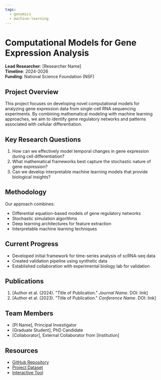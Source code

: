 ```yaml
---
tags:
  - genomics
  - machine-learning
---
```


# Computational Models for Gene Expression Analysis

**Lead Researcher**: [Researcher Name]  
**Timeline**: 2024-2026  
**Funding**: National Science Foundation (NSF)

## Project Overview

This project focuses on developing novel computational models for analyzing gene expression data from single-cell RNA sequencing experiments. By combining mathematical modeling with machine learning approaches, we aim to identify gene regulatory networks and patterns associated with cellular differentiation.

## Key Research Questions

1. How can we effectively model temporal changes in gene expression during cell differentiation?
2. What mathematical frameworks best capture the stochastic nature of gene expression?
3. Can we develop interpretable machine learning models that provide biological insights?

## Methodology

Our approach combines:

- Differential equation-based models of gene regulatory networks
- Stochastic simulation algorithms
- Deep learning architectures for feature extraction
- Interpretable machine learning techniques

## Current Progress

- Developed initial framework for time-series analysis of scRNA-seq data
- Created validation pipeline using synthetic data
- Established collaboration with experimental biology lab for validation

## Publications

1. [Author et al. (2024). "Title of Publication." *Journal Name*. DOI: link]
2. [Author et al. (2023). "Title of Publication." *Conference Name*. DOI: link]

## Team Members

- [PI Name], Principal Investigator
- [Graduate Student], PhD Candidate
- [Collaborator], External Collaborator from [Institution]

## Resources

- [GitHub Repository](#)
- [Project Dataset](#)
- [Interactive Tool](#)
